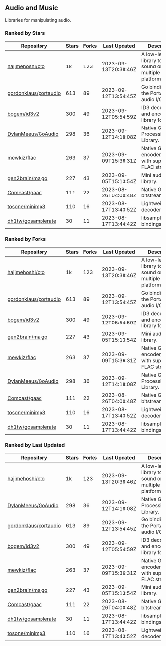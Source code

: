 ## Audio and Music

Libraries for manipulating audio.

### Ranked by Stars

| Repository | Stars | Forks | Last Updated | Description | 
|------------|-------|-------|--------------|-------------|
| [hajimehoshi/oto](https://github.com/hajimehoshi/oto) | 1k | 123 | 2023-09-13T20:38:46Z |  A low-level library to play sound on multiple platforms. |
| [gordonklaus/portaudio](https://github.com/gordonklaus/portaudio) | 613 | 89 | 2023-09-12T13:54:45Z |  Go bindings for the PortAudio audio I/O library. |
| [bogem/id3v2](https://github.com/bogem/id3v2) | 300 | 49 | 2023-09-12T05:54:59Z |  ID3 decoding and encoding library for Go. |
| [DylanMeeus/GoAudio](https://github.com/DylanMeeus/GoAudio) | 298 | 36 | 2023-09-12T14:18:08Z |  Native Go Audio Processing Library. |
| [mewkiz/flac](https://github.com/mewkiz/flac) | 263 | 37 | 2023-09-09T15:36:31Z |  Native Go FLAC encoder/decoder with support for FLAC streams. |
| [gen2brain/malgo](https://github.com/gen2brain/malgo) | 227 | 43 | 2023-09-05T15:13:54Z |  Mini audio library. |
| [Comcast/gaad](https://github.com/Comcast/gaad) | 111 | 22 | 2023-08-26T04:00:48Z |  Native Go AAC bitstream parser. |
| [tosone/minimp3](https://github.com/tosone/minimp3) | 110 | 16 | 2023-08-17T13:43:52Z |  Lightweight MP3 decoder library. |
| [dh1tw/gosamplerate](https://github.com/dh1tw/gosamplerate) | 30 | 11 | 2023-08-17T13:44:42Z |  libsamplerate bindings for go. |

### Ranked by Forks

| Repository | Stars | Forks | Last Updated | Description | 
|------------|-------|-------|--------------|-------------|
| [hajimehoshi/oto](https://github.com/hajimehoshi/oto) | 1k | 123 | 2023-09-13T20:38:46Z |  A low-level library to play sound on multiple platforms. |
| [gordonklaus/portaudio](https://github.com/gordonklaus/portaudio) | 613 | 89 | 2023-09-12T13:54:45Z |  Go bindings for the PortAudio audio I/O library. |
| [bogem/id3v2](https://github.com/bogem/id3v2) | 300 | 49 | 2023-09-12T05:54:59Z |  ID3 decoding and encoding library for Go. |
| [gen2brain/malgo](https://github.com/gen2brain/malgo) | 227 | 43 | 2023-09-05T15:13:54Z |  Mini audio library. |
| [mewkiz/flac](https://github.com/mewkiz/flac) | 263 | 37 | 2023-09-09T15:36:31Z |  Native Go FLAC encoder/decoder with support for FLAC streams. |
| [DylanMeeus/GoAudio](https://github.com/DylanMeeus/GoAudio) | 298 | 36 | 2023-09-12T14:18:08Z |  Native Go Audio Processing Library. |
| [Comcast/gaad](https://github.com/Comcast/gaad) | 111 | 22 | 2023-08-26T04:00:48Z |  Native Go AAC bitstream parser. |
| [tosone/minimp3](https://github.com/tosone/minimp3) | 110 | 16 | 2023-08-17T13:43:52Z |  Lightweight MP3 decoder library. |
| [dh1tw/gosamplerate](https://github.com/dh1tw/gosamplerate) | 30 | 11 | 2023-08-17T13:44:42Z |  libsamplerate bindings for go. |

### Ranked by Last Updated

| Repository | Stars | Forks | Last Updated | Description | 
|------------|-------|-------|--------------|-------------|
| [hajimehoshi/oto](https://github.com/hajimehoshi/oto) | 1k | 123 | 2023-09-13T20:38:46Z |  A low-level library to play sound on multiple platforms. |
| [DylanMeeus/GoAudio](https://github.com/DylanMeeus/GoAudio) | 298 | 36 | 2023-09-12T14:18:08Z |  Native Go Audio Processing Library. |
| [gordonklaus/portaudio](https://github.com/gordonklaus/portaudio) | 613 | 89 | 2023-09-12T13:54:45Z |  Go bindings for the PortAudio audio I/O library. |
| [bogem/id3v2](https://github.com/bogem/id3v2) | 300 | 49 | 2023-09-12T05:54:59Z |  ID3 decoding and encoding library for Go. |
| [mewkiz/flac](https://github.com/mewkiz/flac) | 263 | 37 | 2023-09-09T15:36:31Z |  Native Go FLAC encoder/decoder with support for FLAC streams. |
| [gen2brain/malgo](https://github.com/gen2brain/malgo) | 227 | 43 | 2023-09-05T15:13:54Z |  Mini audio library. |
| [Comcast/gaad](https://github.com/Comcast/gaad) | 111 | 22 | 2023-08-26T04:00:48Z |  Native Go AAC bitstream parser. |
| [dh1tw/gosamplerate](https://github.com/dh1tw/gosamplerate) | 30 | 11 | 2023-08-17T13:44:42Z |  libsamplerate bindings for go. |
| [tosone/minimp3](https://github.com/tosone/minimp3) | 110 | 16 | 2023-08-17T13:43:52Z |  Lightweight MP3 decoder library. |

